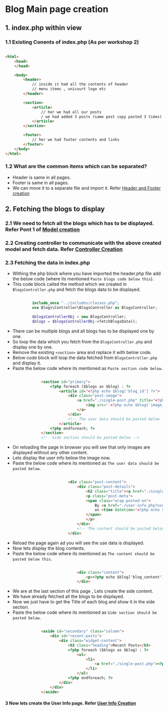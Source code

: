 # Blog Main page creation

## 1. index.php within view

### 1.1 Existing Conents of index.php (As per workshop 2)

```html

<html>
    <head>
    </head>

    <body>
        <header>
            // inside it had all the contents of header 
            // menu items , unicourt logo etc
        </header>

        <section>
            <article>
                // her we had all our posts 
                / we had added 3 posts (same post copy pasted 3 times)
            </article>
        </section>

        <footer>
            // her we had footer contents and links
        </footer>
    </body>
</html>

```

### 1.2 What are the common items which can be separated?

- Header is same in all pages.
- Footer is same in all pages.
- We can move it to a separate file and import it. Refer [Header and Footer creation](./header_footer_creation.md)

## 2. Fetching the blogs to display

### 2.1 We need to fetch all the blogs which has to be displayed. Refer Pont 1 of [Model creation](./model_code.md)

### 2.2 Creating controller to communicate with the above created model and fetch data. Refer [Controller Creation](./controller_code.md)

### 2.3 Fetching the data in index.php

- Withing the php block where you have imported the header.php file add the below code (where its mentioned `Paste blogs code below this`).
- This code block called the method which we created in `BlogsController.php` and fetch the blogs data to be displayed.

```php

            include_once "../includes/classes.php";
            use Blogs\Controller\BlogsController as BlogsController;

            $blogsControllerObj = new BlogsController; 
            $blogs = $blogsControllerObj->fetchBlogsData();

```

- There can be multiple blogs and all blogs has to be displayed one by one.
- So loop the data which you fetch from the `BlogsController.php` and display one by one.
- Remove the existing `<section>` area and replace it with below code.
- Below code block will loop the data fetched from  `BlogsController.php` and display it.
- Paste the below code where its mentioned as `Paste section code below`.

```html

                <section id="primary">
                    <?php foreach ($blogs as $blog) : ?>
                        <article id="<?php echo $blog['blog_id'] ?>">
                            <div class="post-image">
                                <a href="./single-post.php" title="<?php echo $blog['blog_title'] ?>">
                                    <img src=".<?php echo $blog['image_path'] ?>" alt="<?php echo $blog['blog_title'] ?>" width="900" height="500">
                                </a>
                            </div>
                            <!-- The user data should be pasted below -->
                        </article>
                    <?php endforeach; ?>
                </section>
                <!-- Side section should be pasted below -->

```

- On reloading the page in browser you will see that only images are displayed without any other content.
- Lets display the user info below the image now.
- Paste the below code where its mentioned as `The user data should be pasted below`.

```html

                            <div class="post-content">
                                <div class="post-details">
                                    <h2 class="title"><a href="./single-post.php" rel="bookmark"><?php echo $blog['blog_title'] ?></a></h2>
                                    <p class="post-meta">
                                    <span class="wrap-posted-on">
                                        By <a href="./user-info.php?userId=<?php echo $blog['user_id'] ?>"><?php echo $blog['created_by'] ?></a>
                                        on <time datetime="<?php echo $blog['created_on'] ?>"><?php echo $blog['created_on'] ?></time>
                                    </span>
                                    </p>
                                </div>
                                <!-- The content should be pasted below this -->
                            </div>

```

- Reload the page again ad you will see the use data is displayed.
- Now lets display the blog contents.
- Paste the below code where its mentioned as `The content should be pasted below this`.

```html

                                <div class="content">
                                    <p><?php echo $blog['blog_content'] ?></p>
                                </div>

```

- We are at the last section of this page , Lets create the side content.
- We have already fetched all the blogs to be displayed.
- Now we just have to get the Title of each blog and show it in the side section.
- Paste the below code where its mentioned as `Side section should be pasted below`.

```html

                <aside id="secondary" class="column">
                    <div id="recent-posts">
                        <div class="widget-content">
                            <h3 class="heading">Recent Posts</h3>
                            <?php foreach ($blogs as $blog) : ?>
                                <ul>
                                    <li>
                                        <a href="./single-post.php"><?php echo $blog['blog_title'] ?></a>
                                    </li>
                                </ul>
                            <?php endforeach; ?> 
                        </div>
                    </div>
                </aside>

```

#### 3 Now lets create the User Info page. Refer [User Info Creation](./user_info_code.md)
